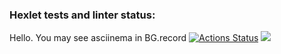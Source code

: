 ### Hexlet tests and linter status:
Hello. You may see asciinema in BG.record
[![Actions Status](https://github.com/Doom3444/java-project-61/actions/workflows/hexlet-check.yml/badge.svg)](https://github.com/Doom3444/java-project-61/actions)
<a href="https://codeclimate.com/github/Doom3444/java-project-61/maintainability"><img src="https://api.codeclimate.com/v1/badges/548835ca5f2cc4c63fd7/maintainability" /></a>
